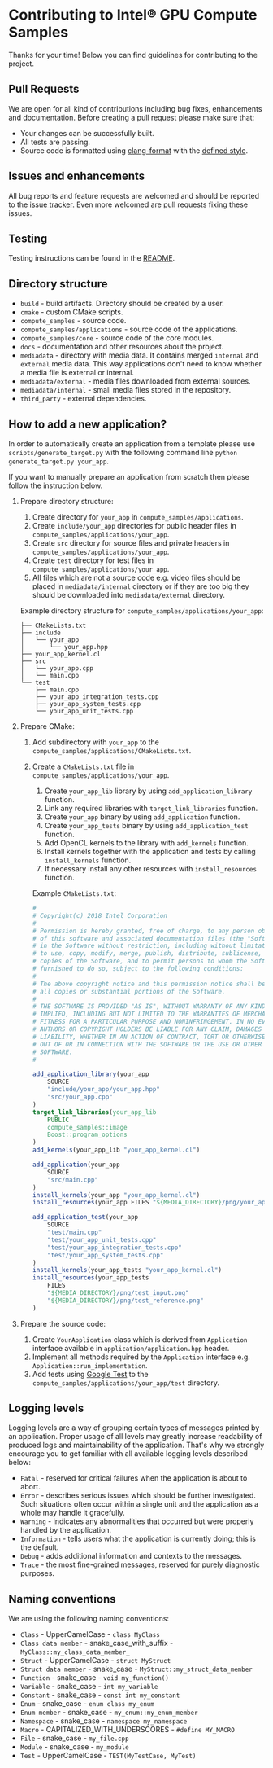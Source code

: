 # Contributing to Intel® GPU Compute Samples
Thanks for your time! Below you can find guidelines for contributing to the project.

## Pull Requests
We are open for all kind of contributions including bug fixes, enhancements and documentation. Before creating a pull request please make sure that:
* Your changes can be successfully built.
* All tests are passing.
* Source code is formatted using [clang-format](https://clang.llvm.org/docs/ClangFormat.html) with the [defined style](.clang-format).

## Issues and enhancements
All bug reports and feature requests are welcomed and should be reported to the [issue tracker](https://github.com/intel/compute-samples/issues). Even more welcomed are pull requests fixing these issues.

## Testing
Testing instructions can be found in the [README](README.md).

## Directory structure
* `build` - build artifacts. Directory should be created by a user.
* `cmake` - custom CMake scripts.
* `compute_samples` - source code.
* `compute_samples/applications` - source code of the applications.
* `compute_samples/core` - source code of the core modules.
* `docs` - documentation and other resources about the project.
* `mediadata` - directory with media data. It contains merged `internal` and `external` media data. This way applications don't need to know whether a media file is external or internal.
* `mediadata/external` - media files downloaded from external sources.
* `mediadata/internal` - small media files stored in the repository.
* `third_party` - external dependencies.

## How to add a new application?
In order to automatically create an application from a template please use `scripts/generate_target.py` with the following command line `python generate_target.py your_app`.

If you want to manually prepare an application from scratch then please follow the instruction below.

1. Prepare directory structure:
    1. Create directory for `your_app` in `compute_samples/applications`.
    1. Create `include/your_app` directories for public header files in `compute_samples/applications/your_app`.
    1. Create `src` directory for source files and private headers in `compute_samples/applications/your_app`.
    1. Create `test` directory for test files in `compute_samples/applications/your_app`.
    1. All files which are not a source code e.g. video files should be placed in `mediadata/internal` directory or if they are too big they should be downloaded into `mediadata/external` directory.

    Example directory structure for `compute_samples/applications/your_app`:
    ```
    ├── CMakeLists.txt
    ├── include
    │   └── your_app
    │       └── your_app.hpp
    ├── your_app_kernel.cl
    ├── src
    │   └── your_app.cpp
    │   └── main.cpp
    └── test
        ├── main.cpp
        ├── your_app_integration_tests.cpp
        ├── your_app_system_tests.cpp
        └── your_app_unit_tests.cpp
    ```
1. Prepare CMake:
    1. Add subdirectory with `your_app` to the `compute_samples/applications/CMakeLists.txt`.
    1. Create a `CMakeLists.txt` file in `compute_samples/applications/your_app`.
        1. Create `your_app_lib` library by using `add_application_library` function.
        1. Link any required libraries with `target_link_libraries` function.
        1. Create `your_app` binary by using `add_application` function.
        1. Create `your_app_tests` binary by using `add_application_test` function.
        1. Add OpenCL kernels to the library with `add_kernels` function.
        1. Install kernels together with the application and tests by calling `install_kernels` function.
        1. If necessary install any other resources with `install_resources` function.

        Example `CMakeLists.txt`:
        ```CMake
        #
        # Copyright(c) 2018 Intel Corporation
        #
        # Permission is hereby granted, free of charge, to any person obtaining a copy
        # of this software and associated documentation files (the "Software"), to deal
        # in the Software without restriction, including without limitation the rights
        # to use, copy, modify, merge, publish, distribute, sublicense, and/or sell
        # copies of the Software, and to permit persons to whom the Software is
        # furnished to do so, subject to the following conditions:
        #
        # The above copyright notice and this permission notice shall be included in
        # all copies or substantial portions of the Software.
        #
        # THE SOFTWARE IS PROVIDED "AS IS", WITHOUT WARRANTY OF ANY KIND, EXPRESS OR
        # IMPLIED, INCLUDING BUT NOT LIMITED TO THE WARRANTIES OF MERCHANTABILITY,
        # FITNESS FOR A PARTICULAR PURPOSE AND NONINFRINGEMENT. IN NO EVENT SHALL THE
        # AUTHORS OR COPYRIGHT HOLDERS BE LIABLE FOR ANY CLAIM, DAMAGES OR OTHER
        # LIABILITY, WHETHER IN AN ACTION OF CONTRACT, TORT OR OTHERWISE, ARISING FROM,
        # OUT OF OR IN CONNECTION WITH THE SOFTWARE OR THE USE OR OTHER DEALINGS IN THE
        # SOFTWARE.
        #

        add_application_library(your_app
            SOURCE
            "include/your_app/your_app.hpp"
            "src/your_app.cpp"
        )
        target_link_libraries(your_app_lib
            PUBLIC
            compute_samples::image
            Boost::program_options
        )
        add_kernels(your_app_lib "your_app_kernel.cl")

        add_application(your_app
            SOURCE
            "src/main.cpp"
        )
        install_kernels(your_app "your_app_kernel.cl")
        install_resources(your_app FILES "${MEDIA_DIRECTORY}/png/your_app_media.png")

        add_application_test(your_app
            SOURCE
            "test/main.cpp"
            "test/your_app_unit_tests.cpp"
            "test/your_app_integration_tests.cpp"
            "test/your_app_system_tests.cpp"
        )
        install_kernels(your_app_tests "your_app_kernel.cl")
        install_resources(your_app_tests
            FILES
            "${MEDIA_DIRECTORY}/png/test_input.png"
            "${MEDIA_DIRECTORY}/png/test_reference.png"
        )
        ```
1. Prepare the source code:
    1. Create `YourApplication` class which is derived from `Application` interface available in `application/application.hpp` header.
    1. Implement all methods required by the `Application` interface e.g. `Application::run_implementation`.
    1. Add tests using [Google Test](https://github.com/google/googletest) to the `compute_samples/applications/your_app/test` directory.

## Logging levels
Logging levels are a way of grouping certain types of messages printed by an application. Proper usage of all levels may greatly increase readability of produced logs and maintainability of the application.
That's why we strongly encourage you to get familiar with all available logging levels described below:
* `Fatal` - reserved for critical failures when the application is about to abort.
* `Error` - describes serious issues which should be further investigated. Such situations often occur within a single unit and the application as a whole may handle it gracefully.
* `Warning` - indicates any abnormalities that occurred but were properly handled by the application.
* `Information` - tells users what the application is currently doing; this is the default.
* `Debug` - adds additional information and contexts to the messages.
* `Trace` - the most fine-grained messages, reserved for purely diagnostic purposes.

## Naming conventions
We are using the following naming conventions:
* `Class` - UpperCamelCase - `class MyClass`
* `Class data member` - snake_case_with_suffix - `MyClass::my_class_data_member_`
* `Struct` - UpperCamelCase - `struct MyStruct`
* `Struct data member` - snake_case - `MyStruct::my_struct_data_member`
* `Function` - snake_case - `void my_function()`
* `Variable` - snake_case - `int my_variable`
* `Constant` - snake_case - `const int my_constant`
* `Enum` - snake_case - `enum class my_enum`
* `Enum member` - snake_case - `my_enum::my_enum_member`
* `Namespace` - snake_case - `namespace my_namespace`
* `Macro` - CAPITALIZED_WITH_UNDERSCORES - `#define MY_MACRO`
* `File` - snake_case - `my_file.cpp`
* `Module` - snake_case - `my_module`
* `Test` - UpperCamelCase - `TEST(MyTestCase, MyTest)`

